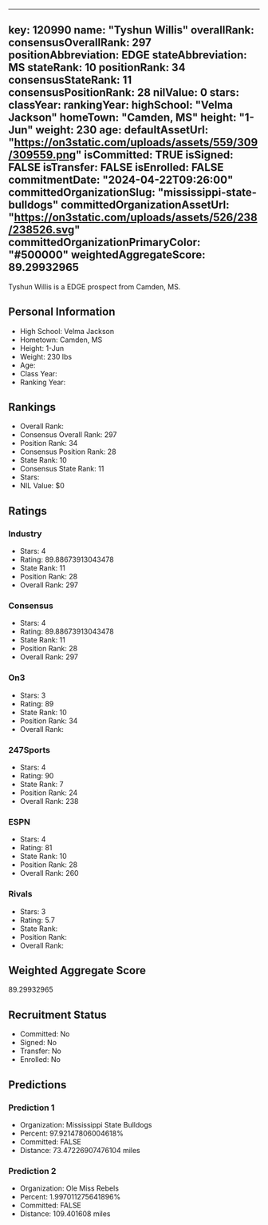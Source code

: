 ---
  key: 120990
  name: "Tyshun Willis"
  overallRank: 
  consensusOverallRank: 297
  positionAbbreviation: EDGE
  stateAbbreviation: MS
  stateRank: 10
  positionRank: 34
  consensusStateRank: 11
  consensusPositionRank: 28
  nilValue: 0
  stars: 
  classYear: 
  rankingYear: 
  highSchool: "Velma Jackson"
  homeTown: "Camden, MS"
  height: "1-Jun"
  weight: 230
  age: 
  defaultAssetUrl: "https://on3static.com/uploads/assets/559/309/309559.png"
  isCommitted: TRUE
  isSigned: FALSE
  isTransfer: FALSE
  isEnrolled: FALSE
  commitmentDate: "2024-04-22T09:26:00"
  committedOrganizationSlug: "mississippi-state-bulldogs"
  committedOrganizationAssetUrl: "https://on3static.com/uploads/assets/526/238/238526.svg"
  committedOrganizationPrimaryColor: "#500000"
  weightedAggregateScore: 89.29932965
  ---
  
  Tyshun Willis is a EDGE prospect from Camden, MS.
  
  ## Personal Information
  - High School: Velma Jackson
  - Hometown: Camden, MS
  - Height: 1-Jun
  - Weight: 230 lbs
  - Age: 
  - Class Year: 
  - Ranking Year: 
  
  ## Rankings
  - Overall Rank: 
  - Consensus Overall Rank: 297
  - Position Rank: 34
  - Consensus Position Rank: 28
  - State Rank: 10
  - Consensus State Rank: 11
  - Stars: 
  - NIL Value: $0
  
  ## Ratings
  
  ### Industry
  - Stars: 4
  - Rating: 89.88673913043478
  - State Rank: 11
  - Position Rank: 28
  - Overall Rank: 297
  
  ### Consensus
  - Stars: 4
  - Rating: 89.88673913043478
  - State Rank: 11
  - Position Rank: 28
  - Overall Rank: 297
  
  ### On3
  - Stars: 3
  - Rating: 89
  - State Rank: 10
  - Position Rank: 34
  - Overall Rank: 
  
  ### 247Sports
  - Stars: 4
  - Rating: 90
  - State Rank: 7
  - Position Rank: 24
  - Overall Rank: 238
  
  ### ESPN
  - Stars: 4
  - Rating: 81
  - State Rank: 10
  - Position Rank: 28
  - Overall Rank: 260
  
  ### Rivals
  - Stars: 3
  - Rating: 5.7
  - State Rank: 
  - Position Rank: 
  - Overall Rank: 
  
  ## Weighted Aggregate Score
  89.29932965
  
  ## Recruitment Status
  - Committed: No
  - Signed: No
  - Transfer: No
  - Enrolled: No
  
  
  
  ## Predictions
  
  ### Prediction 1
  - Organization: Mississippi State Bulldogs
  - Percent: 97.92147806004618%
  - Committed: FALSE
  - Distance: 73.47226907476104 miles
  
  ### Prediction 2
  - Organization: Ole Miss Rebels
  - Percent: 1.997011275641896%
  - Committed: FALSE
  - Distance: 109.401608 miles
  
